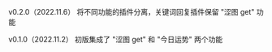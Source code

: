 v0.2.0（2022.11.6）
  将不同功能的插件分离，关键词回复插件保留 "涩图 get" 功能

v0.1.0（2022.11.2）
  初版集成了 "涩图 get" 和 "今日运势" 两个功能
